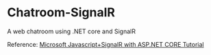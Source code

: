 # Chatroom-SignalR
A web chatroom using .NET core and SignalR

Reference: [Microsoft Javascript+SignalR with ASP.NET CORE Tutorial](https://docs.microsoft.com/zh-tw/aspnet/core/tutorials/signalr?view=aspnetcore-2.2&tabs=visual-studio)
